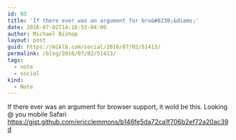```yaml
---
id: 93
title: 'If there ever was an argument for bro&#8230;&diams;'
date: 2016-07-02T14:16:53-04:00
author: Michael Bishop
layout: post
guid: https://miklb.com/social/2016/07/02/51413/
permalink: /blog/2016/07/02/51413/
tags:
  - note
  - social
kind:
  - Note
---
```

<p>If there ever was an argument for browser support, it wold be this. Looking @ you mobile Safari  <a href="https://gist.github.com/ericclemmons/b146fe5da72ca1f706b2ef72a20ac39d">https://gist.github.com/ericclemmons/b146fe5da72ca1f706b2ef72a20ac39d</a></p>
